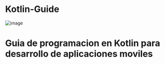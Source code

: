 # Kotlin-Guide

![image](https://user-images.githubusercontent.com/78452543/224460369-3b49e31b-1519-4744-b5ad-3fff003c1d89.png)

# Guia de programacion en Kotlin para desarrollo de aplicaciones moviles
